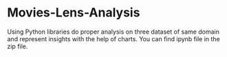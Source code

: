 # Movies-Lens-Analysis

Using Python libraries do proper analysis on three dataset of same domain and represent insights with the help of charts. You can find ipynb file in the zip file.
